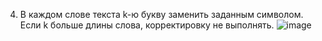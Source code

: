 4. В каждом слове текста k-ю букву заменить заданным символом.
   Если k больше длины слова, корректировку не выполнять.
![image](https://github.com/aaaaabandeev/OOP_LR1/assets/125127673/6a18087d-ccef-4f10-b5f8-283412e3f337)

